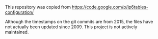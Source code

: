 This repository was copied from https://code.google.com/p/ip6tables-configuration/

Although the timestamps on the git commits are from 2015, the files have not actually
been updated since 2009. This project is not actively maintained.